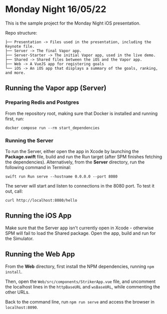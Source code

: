 # Monday Night 16/05/22

This is the sample project for the Monday Night iOS presentation.

Repo structure:

```
├── Presentation -> Files used in the presentation, including the Keynote file.
├── Server -> The final Vapor app.
├── Server-Starter -> The initial Vapor app, used in the live demo.
├── Shared -> Shared files between the iOS and the Vapor app.
├── Web -> A VueJS app for registering goals
└── iOS -> An iOS app that displays a summary of the goals, ranking, and more.
```

## Running the Vapor app (Server)

### Preparing Redis and Postgres

From the repository root, making sure that Docker is installed and running first, run:

`docker compose run --rm start_dependencies`

### Running the Server

To run the Server, either open the app in Xcode by launching the **Package.swift** file, build and run the Run target (after SPM finishes fetching the dependencies). Alternatively, from the **Server** directory, run the following command in Terminal:

`swift run Run serve --hostname 0.0.0.0 --port 8080`

The server will start and listen to connections in the 8080 port. To test it out, call:

`curl http://localhost:8080/hello`

## Running the iOS App

Make sure that the Server app isn't currently open in Xcode - otherwise SPM will fail to load the Shared package. Open the app, build and run for the Simulator.

## Running the Web App

From the **Web** directory, first install the NPM dependencies, running `npm install`.

Then, open the `Web/src/components/StrikerApp.vue` file, and uncomment the localhost lines in the `httpBaseURL` and `wsBaseURL`, while commenting the other URLs.

Back to the command line, run `npm run serve` and access the browser in `localhost:8090`.